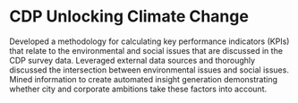 # CDP Unlocking Climate Change
 Developed a methodology for calculating key performance indicators (KPIs) that relate to the environmental and social issues that are discussed in the CDP survey data. Leveraged external data sources and thoroughly discussed the intersection between environmental issues and social issues. Mined information to create automated insight generation demonstrating whether city and corporate ambitions take these factors into account.
